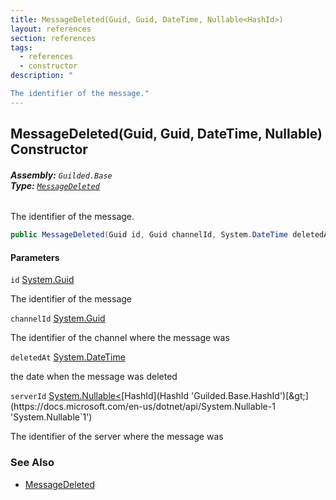 ```yaml
---
title: MessageDeleted(Guid, Guid, DateTime, Nullable<HashId>)
layout: references
section: references
tags:
  - references
  - constructor
description: "

The identifier of the message."
---
```


## MessageDeleted(Guid, Guid, DateTime, Nullable<HashId>) Constructor
###### **Assembly:** `Guilded.Base`<br/>**Type:** [`MessageDeleted`](MessageDeletedEvent.MessageDeleted 'Guilded.Base.Events.MessageDeletedEvent.MessageDeleted')

The identifier of the message.

```csharp
public MessageDeleted(Guid id, Guid channelId, System.DateTime deletedAt, System.Nullable<Guilded.Base.HashId> serverId=null);
```
#### Parameters

<a name='Guilded.Base.Events.MessageDeletedEvent.MessageDeleted.MessageDeleted(Guid,Guid,System.DateTime,System.Nullable_Guilded.Base.HashId_).id'></a>

`id` [System.Guid](https://docs.microsoft.com/en-us/dotnet/api/System.Guid 'System.Guid')

The identifier of the message

<a name='Guilded.Base.Events.MessageDeletedEvent.MessageDeleted.MessageDeleted(Guid,Guid,System.DateTime,System.Nullable_Guilded.Base.HashId_).channelId'></a>

`channelId` [System.Guid](https://docs.microsoft.com/en-us/dotnet/api/System.Guid 'System.Guid')

The identifier of the channel where the message was

<a name='Guilded.Base.Events.MessageDeletedEvent.MessageDeleted.MessageDeleted(Guid,Guid,System.DateTime,System.Nullable_Guilded.Base.HashId_).deletedAt'></a>

`deletedAt` [System.DateTime](https://docs.microsoft.com/en-us/dotnet/api/System.DateTime 'System.DateTime')

the date when the message was deleted

<a name='Guilded.Base.Events.MessageDeletedEvent.MessageDeleted.MessageDeleted(Guid,Guid,System.DateTime,System.Nullable_Guilded.Base.HashId_).serverId'></a>

`serverId` [System.Nullable&lt;](https://docs.microsoft.com/en-us/dotnet/api/System.Nullable-1 'System.Nullable`1')[HashId](HashId 'Guilded.Base.HashId')[&gt;](https://docs.microsoft.com/en-us/dotnet/api/System.Nullable-1 'System.Nullable`1')

The identifier of the server where the message was

### See Also
- [MessageDeleted](MessageDeletedEvent.MessageDeleted 'Guilded.Base.Events.MessageDeletedEvent.MessageDeleted')